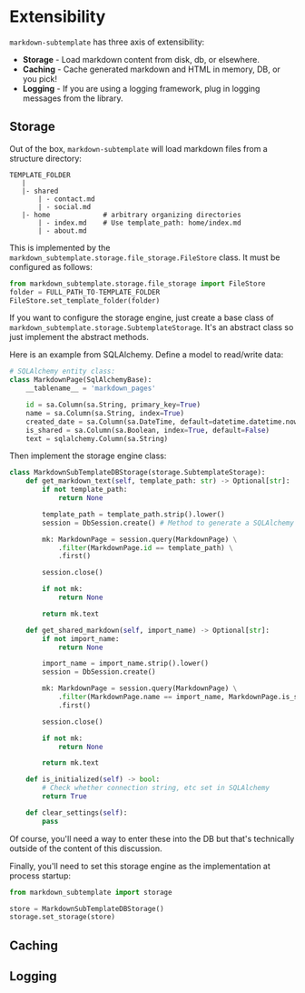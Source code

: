 # Extensibility

`markdown-subtemplate` has three axis of extensibility:

* **Storage** - Load markdown content from disk, db, or elsewhere.
* **Caching** - Cache generated markdown and HTML in memory, DB, or you pick!
* **Logging** - If you are using a logging framework, plug in logging messages from the library.

## Storage

Out of the box, `markdown-subtemplate` will load markdown files from a structure directory:

```
TEMPLATE_FOLDER
   |
   |- shared
       | - contact.md
       | - social.md
   |- home             # arbitrary organizing directories
       | - index.md    # Use template_path: home/index.md
       | - about.md
```

This is implemented by the `markdown_subtemplate.storage.file_storage.FileStore` class. It must be configured as follows:

```python
from markdown_subtemplate.storage.file_storage import FileStore
folder = FULL_PATH_TO-TEMPLATE_FOLDER
FileStore.set_template_folder(folder)
```

If you want to configure the storage engine, just create a base class of `markdown_subtemplate.storage.SubtemplateStorage`. It's an abstract class so just implement the abstract methods.

Here is an example from SQLAlchemy. Define a model to read/write data:

```python
# SQLAlchemy entity class:
class MarkdownPage(SqlAlchemyBase):
    __tablename__ = 'markdown_pages'

    id = sa.Column(sa.String, primary_key=True)
    name = sa.Column(sa.String, index=True)
    created_date = sa.Column(sa.DateTime, default=datetime.datetime.now)
    is_shared = sa.Column(sa.Boolean, index=True, default=False)
    text = sqlalchemy.Column(sa.String)
```

Then implement the storage engine class:

```python
class MarkdownSubTemplateDBStorage(storage.SubtemplateStorage):
    def get_markdown_text(self, template_path: str) -> Optional[str]:
        if not template_path:
            return None

        template_path = template_path.strip().lower()
        session = DbSession.create() # Method to generate a SQLAlchemy session.

        mk: MarkdownPage = session.query(MarkdownPage) \
            .filter(MarkdownPage.id == template_path) \
            .first()

        session.close()

        if not mk:
            return None

        return mk.text

    def get_shared_markdown(self, import_name) -> Optional[str]:
        if not import_name:
            return None

        import_name = import_name.strip().lower()
        session = DbSession.create()

        mk: MarkdownPage = session.query(MarkdownPage) \
            .filter(MarkdownPage.name == import_name, MarkdownPage.is_shared == True) \
            .first()

        session.close()

        if not mk:
            return None

        return mk.text

    def is_initialized(self) -> bool:
        # Check whether connection string, etc set in SQLAlchemy
        return True

    def clear_settings(self):
        pass
```

Of course, you'll need a way to enter these into the DB but that's technically outside of the content of this discussion. 

Finally, you'll need to set this storage engine as the implementation at process startup:

```python
from markdown_subtemplate import storage

store = MarkdownSubTemplateDBStorage()
storage.set_storage(store)
```

## Caching

## Logging



